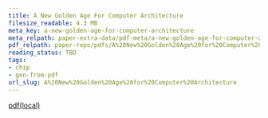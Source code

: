 ```yaml
---
title: A New Golden Age For Computer Architecture
filesize_readable: 4.3 MB
meta_key: a-new-golden-age-for-computer-architecture
meta_relpath: paper-extra-data/pdf-meta/a-new-golden-age-for-computer-architecture.yaml
pdf_relpath: paper-repo/pdfs/A%20New%20Golden%20Age%20for%20Computer%20Architecture.pdf
reading_status: TBD
tags:
- chip
- gen-from-pdf
url_slug: A%20New%20Golden%20Age%20for%20Computer%20Architecture
---
```


[pdf(local)](../../paper-repo/pdfs/A%20New%20Golden%20Age%20for%20Computer%20Architecture.pdf)
